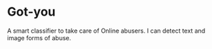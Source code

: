 # Got-you
A smart classifier to take care of Online abusers. I can detect text and image forms of abuse.
